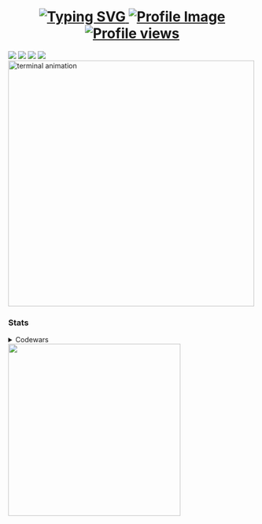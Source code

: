 <h1 align="center">
    <a href="https://github.com/Ryanprw/" target="_blank">
        <img src="https://readme-typing-svg.herokuapp.com?font=Pacifico&color=9A9A9A&size=35&center=true&width=600&height=69&lines=Hi+there!;Welcome+To+My+Profile;" alt="Typing SVG">
        <img src="https://github.com/user-attachments/assets/1bd98768-299c-470f-bcb1-408bd7ea4cd6" alt="Profile Image" />
        <img src="https://komarev.com/ghpvc/?username=Ryanprw&color=9A9A9A&labelColor=000000&style=for-the-badge&logo=github&label=VISITORS&logoColor=9A9A9A" alt="Profile views" />
    </a>
</h1>


<div align="left">
  <a href="#"><img src="https://img.shields.io/badge/Dart-black?style=for-the-badge&logo=dart&logoColor=9A9A9A"></a>
  <a href="#"><img src="https://img.shields.io/badge/Python-black?style=for-the-badge&logo=python&logoColor=9A9A9A"></a>
  <a href="#"><img src="https://img.shields.io/badge/FLUTTER-black?style=for-the-badge&logo=flutter&logoColor=9A9A9A"></a>
  <a href="#"><img src="https://img.shields.io/badge/JAVASCRIPT-black?style=for-the-badge&logo=javascript&logoColor=9A9A9A"></a>
</div>

<div align="left">
  <img src="https://github.com/Ryanprw/Ryanprw/assets/raw/main/terminal.gif" width="500" alt="terminal animation">
</div>

### Stats
<details>
  <summary>Codewars</summary>
  <a href="https://www.codewars.com/users/Ryanprw_"><img src="https://www.codewars.com/users/Ryanprw_/badges/large" alt="Codewars Stats"/></a><br>
  <a href="https://www.codewars.com/users/Ryanprw_"><img src="https://github.r2v.ch/codewars?user=Ryanprw_&top_languages=true" alt="More Codewars Stats"/></a>
</details>

<div align="left">
  <a href="https://discord.com/users/576900630325755917" target="_blank">
    <img src="https://lanyard.cnrad.dev/api/576900630325755917?waveColor=9A9A9A&idleMessage=Dropping%20new%20Flutter%20builds...&bg=000000&borderRadius=5px" width="350">
  </a>
</div>


